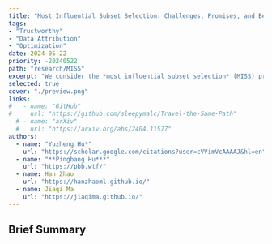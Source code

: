 ```yaml
---
title: "Most Influential Subset Selection: Challenges, Promises, and Beyond"
tags:
- "Trustworthy"
- "Data Attribution"
- "Optimization"
date: 2024-05-22
priority: -20240522
path: "research/MISS"
excerpt: "We consider the *most influential subset selection* (MISS) problem and identify various failure modes of the greedy-based algorithm used by the community, and prove that being \"adaptive\" helps in a non-obvious way."
selected: true
cover: "./preview.png"
links:
#   - name: "GitHub"
#     url: "https://github.com/sleepymalc/Travel-the-Same-Path"
  # - name: "arXiv"
  #   url: "https://arxiv.org/abs/2404.11577"
authors:
  - name: "Yuzheng Hu*"
    url: "https://scholar.google.com/citations?user=cVVimVcAAAAJ&hl=en"
  - name: "**Pingbang Hu***"
    url: "https://pbb.wtf/"
  - name: Han Zhao
    url: "https://hanzhaoml.github.io/"
  - name: Jiaqi Ma
    url: "https://jiaqima.github.io/"
---
```


## Brief Summary
